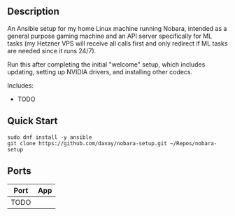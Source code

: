 ## Description

An Ansible setup for my home Linux machine running Nobara, intended as a general purpose gaming machine and an API server specifically for ML tasks (my Hetzner VPS will receive all calls first and only redirect if ML tasks are needed since it runs 24/7). 

Run this after completing the initial "welcome" setup, which includes updating, setting up NVIDIA drivers, and installing other codecs.

Includes: 

- TODO

## Quick Start

```
sudo dnf install -y ansible
git clone https://github.com/davay/nobara-setup.git ~/Repos/nobara-setup
```

## Ports

| Port | App     |
| ---- | ------- |
| TODO     |         |
